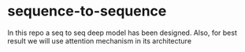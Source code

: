 # sequence-to-sequence
In this repo  a seq to seq deep model has been designed. Also, for best result we will use attention mechanism in its architecture
